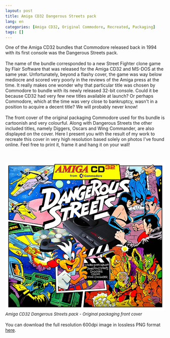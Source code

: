 ```yaml
---
layout: post
title: Amiga CD32 Dangerous Streets pack
lang: en
categories: [Amiga CD32, Original Commodore, Recreated, Packaging]
tags: []
---
```


One of the Amiga CD32 bundles that Commodore released back in 1994 with its first console was the Dangerous Streets pack.
<br><br>
The name of the bundle corresponded to a new Street Fighter clone game by Flair Software that was released for the Amiga CD32 and MS-DOS at the same year. Unfortunately, beyond a flashy cover, the game was way below mediocre and scored very poorly in the reviews of the Amiga press at the time. Ιt really makes one wonder why that particular title was chosen by Commodore to bundle with its newly released 32-bit console. Could it be because CD32 had very few new titles available at launch? Or perhaps Commodore, which at the time was very close to bankruptcy, wasn't in a position to acquire a decent title? We will probably never know!
<br><br>
The front cover of the original packaging Commodore used for ths bundle is cartoonish and very colourful. Along with Dangerous Streets the other included titles, namely Diggers, Oscars and Wing Commander, are also displayed on the cover. Here I present you with the result of my work to recreate this cover in very high resolution based solely on photos I've found online. Feel free to print it, frame it and hang it on your wall!

<br><br>
<img src="\assets\img\post_previews\Amiga_CD32_Dangerous_Streets_Pack_Front_Cover_preview.jpg">
<br>
<span style="font-size:small; font-style: italic">Amiga CD32 Dangerous Streets pack - Original packaging front cover</span>
<br><br>
You can download the full resolution 600dpi image in lossless PNG format <a href="https://app.box.com/s/ucl0ami6g2tiv7a5d0jxw6988ya1r6sl" target="_blank">here</a>.